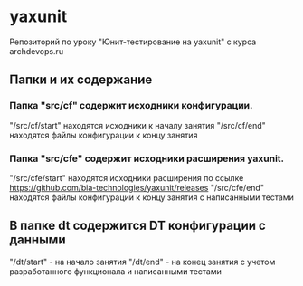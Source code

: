 # yaxunit
Репозиторий по уроку "Юнит-тестирование на yaxunit" с курса archdevops.ru

## Папки и их содержание

### Папка "src/cf" содержит исходники конфигурации.

"/src/cf/start" находятся исходники к началу занятия
"/src/cf/end" находятся файлы конфигурации к концу занятия

### Папка "src/cfe" содержит исходники расширения yaxunit.
"/src/cfe/start" находятся исходники расширения по ссылке https://github.com/bia-technologies/yaxunit/releases 
"/src/cfe/end" находятся файлы конфигурации к концу занятия с написанными тестами


## В папке dt содержится DT конфигурации с данными
"/dt/start" - на начало занятия
"/dt/end" - на конец занятия с учетом разработанного функционала и написанными тестами

